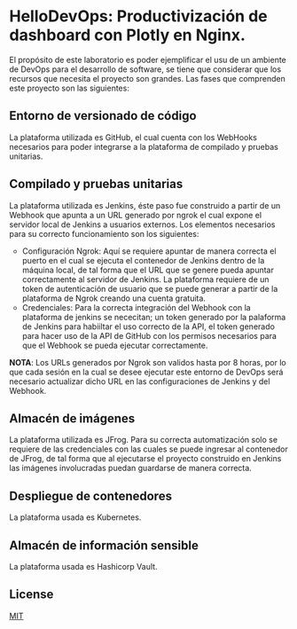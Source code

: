 # HelloDevOps: Productivización de dashboard con Plotly en Nginx.

El propósito de este laboratorio es poder ejemplificar el usu de un ambiente de DevOps para el desarrollo de software, se tiene que considerar que los recursos que necesita el proyecto son grandes. Las fases que comprenden este proyecto son las siguientes:

## Entorno de versionado de código

La plataforma utilizada es GitHub, el cual cuenta con los WebHooks necesarios para poder integrarse a la plataforma de compilado y pruebas unitarias.

## Compilado y pruebas unitarias

La plataforma utilizada es Jenkins, éste paso fue construido a partir de un Webhook que apunta a un URL generado por ngrok el cual expone el servidor local de Jenkins a usuarios externos. Los elementos necesarios para su correcto funcionamiento son los siguientes:

<ul style="list-style-type:circle">
<li>Configuración Ngrok: Aquí se requiere apuntar de manera correcta el puerto en el cual se ejecuta el contenedor de Jenkins dentro de la máquina local, de tal forma que el URL que se genere pueda apuntar correctamente al servidor de Jenkins. La plataforma requiere de un token de autenticación de usuario que se puede generar a partir de la plataforma de Ngrok creando una cuenta gratuita.</li>
<li>Credenciales: Para la correcta integración del Webhook con la plataforma de jenkins se nececitan; un token generado por la palaforma de Jenkins para habiiltar el uso correcto de la API, el token generado para hacer uso de la API de GitHub con los permisos necesarios para que el Webhook se pueda ejecutar correctamente.</li>
</ul>
<b>NOTA</b>: Los URLs generados por Ngrok son validos hasta por 8 horas, por lo que cada sesión en la cual se desee ejecutar este entorno de DevOps será necesario actualizar dicho URL en las configuraciones de Jenkins y del Webhook.

## Almacén de imágenes

La plataforma utilizada es JFrog. Para su correcta automatización solo se requiere de las credenciales con las cuales se puede ingresar al contenedor de JFrog, de tal forma que al ejecutarse el proyecto construido en Jenkins las imágenes involucradas puedan guardarse de manera correcta.

## Despliegue de contenedores

La plataforma usada es Kubernetes.

## Almacén de información sensible

La plataforma usada es Hashicorp Vault.

## License

[MIT](https://choosealicense.com/licenses/mit/)
